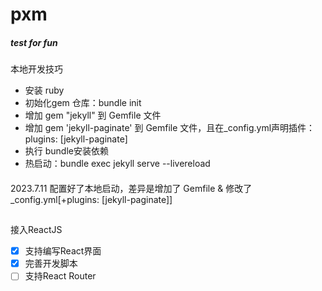 # pxm

##### test for fun

#### 
本地开发技巧

 - 安装 ruby
 - 初始化gem 仓库：bundle init
 - 增加 gem "jekyll" 到 Gemfile 文件
 - 增加 gem 'jekyll-paginate' 到 Gemfile 文件，且在_config.yml声明插件：plugins: [jekyll-paginate]
 - 执行 bundle安装依赖
 - 热启动：bundle exec jekyll serve --livereload

#### 
 2023.7.11 配置好了本地启动，差异是增加了 Gemfile & 修改了_config.yml[+plugins: [jekyll-paginate]]

## 

接入ReactJS
- [x] 支持编写React界面
- [x] 完善开发脚本
- [ ] 支持React Router